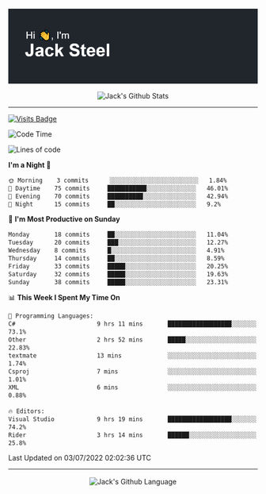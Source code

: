 <p align="center">
  <img align="center" src="https://github.com/JackSteel97/JackSteel97/blob/main/header.png?raw=true" alt="Hi, I'm Jack Steel" /> 
 </p>
<p align="center">
 <img align="center" src="https://github-readme-stats.vercel.app/api?username=jacksteel97&show_icons=true&count_private=true&theme=dracula" alt="Jack's Github Stats" /> 
</p>

<hr/>

[![Visits Badge](https://badges.pufler.dev/visits/JackSteel97/JackSteel97?color=blue&label=Profile%20Visits)](https://github.com/JackSteel97)
<!--START_SECTION:waka-->
![Code Time](http://img.shields.io/badge/Code%20Time-0%20secs-blue)

![Lines of code](https://img.shields.io/badge/From%20Hello%20World%20I%27ve%20Written-932%20Thousand%20lines%20of%20code-blue)

**I'm a Night 🦉** 

```text
🌞 Morning    3 commits      ░░░░░░░░░░░░░░░░░░░░░░░░░   1.84% 
🌆 Daytime    75 commits     ███████████░░░░░░░░░░░░░░   46.01% 
🌃 Evening    70 commits     ██████████░░░░░░░░░░░░░░░   42.94% 
🌙 Night      15 commits     ██░░░░░░░░░░░░░░░░░░░░░░░   9.2%

```
📅 **I'm Most Productive on Sunday** 

```text
Monday       18 commits     ██░░░░░░░░░░░░░░░░░░░░░░░   11.04% 
Tuesday      20 commits     ███░░░░░░░░░░░░░░░░░░░░░░   12.27% 
Wednesday    8 commits      █░░░░░░░░░░░░░░░░░░░░░░░░   4.91% 
Thursday     14 commits     ██░░░░░░░░░░░░░░░░░░░░░░░   8.59% 
Friday       33 commits     █████░░░░░░░░░░░░░░░░░░░░   20.25% 
Saturday     32 commits     █████░░░░░░░░░░░░░░░░░░░░   19.63% 
Sunday       38 commits     █████░░░░░░░░░░░░░░░░░░░░   23.31%

```


📊 **This Week I Spent My Time On** 

```text
💬 Programming Languages: 
C#                       9 hrs 11 mins       ██████████████████░░░░░░░   73.1% 
Other                    2 hrs 52 mins       █████░░░░░░░░░░░░░░░░░░░░   22.83% 
textmate                 13 mins             ░░░░░░░░░░░░░░░░░░░░░░░░░   1.74% 
Csproj                   7 mins              ░░░░░░░░░░░░░░░░░░░░░░░░░   1.01% 
XML                      6 mins              ░░░░░░░░░░░░░░░░░░░░░░░░░   0.88%

🔥 Editors: 
Visual Studio            9 hrs 19 mins       ██████████████████░░░░░░░   74.2% 
Rider                    3 hrs 14 mins       ██████░░░░░░░░░░░░░░░░░░░   25.8%

```


 Last Updated on 03/07/2022 02:02:36 UTC
<!--END_SECTION:waka-->

<hr/>

<p align="center">
    <img align="center" src="https://github-readme-stats.vercel.app/api/top-langs/?username=jacksteel97&langs_count=10&layout=compact&theme=dracula" alt="Jack's Github Language" /> 
</p>

